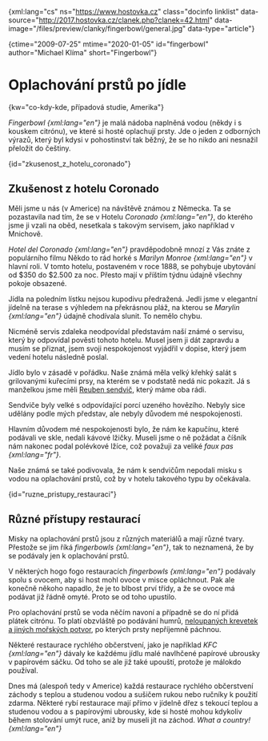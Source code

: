 
{xml:lang="cs" ns="https://www.hostovka.cz" class="docinfo linklist" data-source="http://2017.hostovka.cz/clanek.php?clanek=42.html" data-image="/files/preview/clanky/fingerbowl/general.jpg" data-type="article"}

{ctime="2009-07-25" mtime="2020-01-05" id="fingerbowl" author="Michael Klíma" short="Fingerbowl"}

# Oplachování prstů po jídle

{kw="co-kdy-kde, případová studie, Amerika"}

_Fingerbowl {xml:lang="en"}_ je malá nádoba naplněná vodou (někdy i s kouskem citrónu), ve které si hosté oplachují prsty. Jde o jeden z odborných výrazů, který byl kdysi v pohostinství tak běžný, že se ho nikdo ani nesnažil přeložit do češtiny.

{id="zkusenost\_z\_hotelu_coronado"}

## Zkušenost z hotelu Coronado

Měli jsme u nás (v Americe) na návštěvě známou z Německa. Ta se pozastavila nad tím, že se v Hotelu _Coronado {xml:lang="en"}_, do kterého jsme ji vzali na oběd, nesetkala s takovým servisem, jako například v Mnichově.

_Hotel del Coronado {xml:lang="en"}_ pravděpodobně mnozí z Vás znáte z populárního filmu Někdo to rád horké s _Marilyn Monroe {xml:lang="en"}_ v hlavní roli. V tomto hotelu, postaveném v roce 1888, se pohybuje ubytování od $350 do $2.500 za noc. Přesto mají v příštím týdnu údajně všechny pokoje obsazené.

Jídla na poledním lístku nejsou kupodivu předražená. Jedli jsme v elegantní jídelně na terase s výhledem na překrásnou pláž, na kterou se _Marylin {xml:lang="en"}_ údajně chodívala slunit. To nemělo chybu.

Nicméně servis zdaleka neodpovídal představám naší známé o servisu, který by odpovídal pověsti tohoto hotelu. Musel jsem ji dát zapravdu a musím se přiznat, jsem svoji nespokojenost vyjádřil v dopise, který jsem vedení hotelu následně poslal.

Jídlo bylo v zásadě v pořádku. Naše známá měla velký křehký salát s grilovanými kuřecími prsy, na kterém se v podstatě nedá nic pokazit. Já s manželkou jsme měli [Reuben sendvič][1], který máme oba rádi.

Sendviče byly velké s odpovídající porcí uzeného hovězího. Nebyly sice udělány podle mých představ, ale nebyly důvodem mé nespokojenosti.

Hlavním důvodem mé nespokojenosti bylo, že nám ke kapučínu, které podávali ve skle, nedali kávové lžičky. Museli jsme o ně požádat a číšník nám nakonec podal polévkové lžíce, což považuji za veliké _faux pas {xml:lang="fr"}_.

Naše známá se také podivovala, že nám k sendvičům nepodali misku s vodou na oplachování prstů, což by v hotelu takového typu by očekávala.

{id="ruzne\_pristupy\_restauraci"}

## Různé přístupy restaurací

Misky na oplachování prstů jsou z různých materiálů a mají různé tvary. Přestože se jim říká _fingerbowls {xml:lang="en"}_, tak to neznamená, že by se podávaly jen k oplachování prstů.

V některých hogo fogo restauracích _fingerbowls {xml:lang="en"}_ podávaly spolu s ovocem, aby si host mohl ovoce v misce opláchnout. Pak ale konečně někoho napadlo, že je to blbost prví třídy, a že se ovoce má podávat již řádně omyté. Proto se od toho upustilo.

Pro oplachování prstů se voda něčím navoní a případně se do ní přidá plátek citrónu. To platí obzvláště po podávání humrů, [neloupaných krevetek a jiných mořských potvor][2], po kterých prsty nepříjemně páchnou.

Některé restaurace rychlého občerstvení, jako je například _KFC {xml:lang="en"}_ dávaly ke každému jídlu malé navlhčené papírové ubrousky v papírovém sáčku. Od toho se ale již také upouští, protože je málokdo používal.

Dnes má (alespoň tedy v Americe) každá restaurace rychlého občerstvení záchody s teplou a studenou vodou a sušičem rukou nebo ručníky k použití zdarma. Některé rybí restaurace mají přímo v jídelně dřez s tekoucí teplou a studenou vodou a s papírovými ubrousky, kde si hosté mohou kdykoliv během stolování umýt ruce, aniž by museli jít na záchod. _What a country! {xml:lang="en"}_

 [1]: sendvice#reuben
 [2]: plody_more

